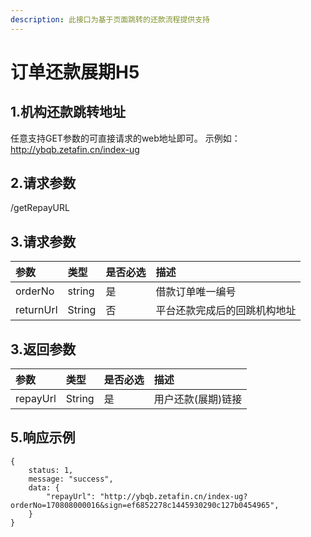 ```yaml
---
description: 此接口为基于页面跳转的还款流程提供支持
---
```


# 订单还款展期H5

## 1.机构还款跳转地址

任意支持GET参数的可直接请求的web地址即可。 示例如：http://ybqb.zetafin.cn/index-ug

## 2.请求参数

/getRepayURL

## 3.请求参数

| 参数 | 类型 | 是否必选 | 描述 |
| :--- | :--- | :--- | :--- |
| orderNo | string | 是 | 借款订单唯一编号 |
| returnUrl | String | 否 | 平台还款完成后的回跳机构地址 |

## 3.返回参数

| 参数 | 类型 | 是否必选 | 描述 |
| :--- | :--- | :--- | :--- |
| repayUrl | String | 是 | 用户还款\(展期\)链接 |

## 5.响应示例

```text
{
    status: 1,
    message: "success",
    data: {
        "repayUrl": "http://ybqb.zetafin.cn/index-ug?orderNo=170808000016&sign=ef6852278c1445930290c127b0454965",
    }
}
```


